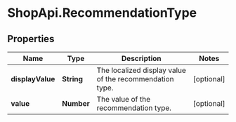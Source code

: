 # ShopApi.RecommendationType

## Properties

Name | Type | Description | Notes
------------ | ------------- | ------------- | -------------
**displayValue** | **String** | The localized display value of the recommendation type. | [optional] 
**value** | **Number** | The value of the recommendation type. | [optional] 


